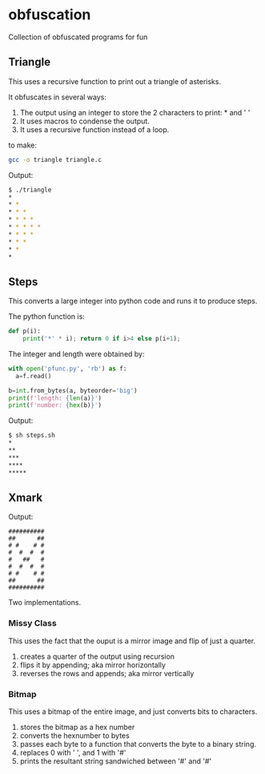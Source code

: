 # obfuscation
Collection of obfuscated programs for fun

## Triangle

This uses a recursive function to print out a triangle of asterisks.

It obfuscates in several ways:

 1. The output using an integer to store the 2 characters to print: * and ' '
 2. It uses macros to condense the output.
 3. It uses a recursive function instead of a loop.

to make:

```bash
gcc -o triangle triangle.c
```

Output:

```bash
$ ./triangle
*
* *
* * *
* * * *
* * * * *
* * * *
* * *
* *
*
```

## Steps

This converts a large integer into python code and runs it to produce steps.

The python function is:

```python
def p(i):
    print('*' * i); return 0 if i>4 else p(i+1);
```

The integer and length were obtained by:

```python
with open('pfunc.py', 'rb') as f:
  a=f.read()

b=int.from_bytes(a, byteorder='big')
print(f'length: {len(a)}')
print(f'number: {hex(b)}')
```

Output:
```bash
$ sh steps.sh
*
**
***
****
*****
```

## Xmark

Output:
```
##########
##      ##
# #    # #
#  #  #  #
#   ##   #
#  #  #  #
# #    # #
##      ##
##########
```

Two implementations.

### Missy Class

This uses the fact that the ouput is a mirror image and flip of just a quarter.

1. creates a quarter of the output using recursion
2. flips it by appending; aka mirror horizontally
3. reverses the rows and appends; aka mirror vertically

### Bitmap

This uses a bitmap of the entire image, and just converts bits to characters.

1. stores the bitmap as a hex number
2. converts the hexnumber to bytes
3. passes each byte to a function that converts the byte to a binary string.
4. replaces 0 with ' ', and 1 with '#'
5. prints the resultant string sandwiched between '#' and '#'
